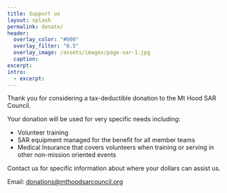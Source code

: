 ```yaml
---
title: Support us
layout: splash
permalink: donate/
header:
  overlay_color: "#000"
  overlay_filter: "0.5"
  overlay_image: /assets/images/page-sar-1.jpg
  caption:
excerpt:
intro: 
  - excerpt:
---
```


Thank you for considering a tax-deductible donation to the Mt Hood SAR Council.

Your donation will be used for very specific needs including:

- Volunteer training
- SAR equipment managed for the benefit for all member teams
- Medical Insurance that covers volunteers when training or serving in other non-mission oriented events

Contact us for specific information about where your dollars can assist us.

Email: [donations@mthoodsarcouncil.org](mailto:donations@mthoodsarcouncil.org)